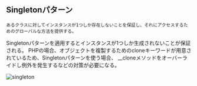 ## Singletonパターン
`あるクラスに対してインスタンスが1つしか存在しないことを保証し、それにアクセスするためのグローバルな方法を提供する。`

Singletonパターンを適用するとインスタンスが1つしか生成されないことが保証される。
PHPの場合、オブジェクトを複製するためのcloneキーワードが用意されているため、Singletonパターンを使う場合、
__cloneメソッドをオーバーライドし例外を発生するなどの対策が必要になる。

![singleton](https://user-images.githubusercontent.com/20272076/81165758-7dcee480-8fcd-11ea-9a8c-d357768a25b2.png)
